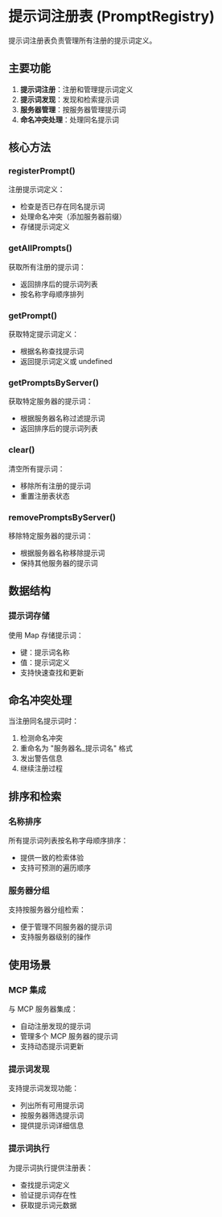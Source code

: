 # 提示词注册表 (PromptRegistry)

提示词注册表负责管理所有注册的提示词定义。

## 主要功能

1. **提示词注册**：注册和管理提示词定义
2. **提示词发现**：发现和检索提示词
3. **服务器管理**：按服务器管理提示词
4. **命名冲突处理**：处理同名提示词

## 核心方法

### registerPrompt()
注册提示词定义：
- 检查是否已存在同名提示词
- 处理命名冲突（添加服务器前缀）
- 存储提示词定义

### getAllPrompts()
获取所有注册的提示词：
- 返回排序后的提示词列表
- 按名称字母顺序排列

### getPrompt()
获取特定提示词定义：
- 根据名称查找提示词
- 返回提示词定义或 undefined

### getPromptsByServer()
获取特定服务器的提示词：
- 根据服务器名称过滤提示词
- 返回排序后的提示词列表

### clear()
清空所有提示词：
- 移除所有注册的提示词
- 重置注册表状态

### removePromptsByServer()
移除特定服务器的提示词：
- 根据服务器名称移除提示词
- 保持其他服务器的提示词

## 数据结构

### 提示词存储
使用 Map 存储提示词：
- 键：提示词名称
- 值：提示词定义
- 支持快速查找和更新

## 命名冲突处理

当注册同名提示词时：
1. 检测命名冲突
2. 重命名为 "服务器名_提示词名" 格式
3. 发出警告信息
4. 继续注册过程

## 排序和检索

### 名称排序
所有提示词列表按名称字母顺序排序：
- 提供一致的检索体验
- 支持可预测的遍历顺序

### 服务器分组
支持按服务器分组检索：
- 便于管理不同服务器的提示词
- 支持服务器级别的操作

## 使用场景

### MCP 集成
与 MCP 服务器集成：
- 自动注册发现的提示词
- 管理多个 MCP 服务器的提示词
- 支持动态提示词更新

### 提示词发现
支持提示词发现功能：
- 列出所有可用提示词
- 按服务器筛选提示词
- 提供提示词详细信息

### 提示词执行
为提示词执行提供注册表：
- 查找提示词定义
- 验证提示词存在性
- 获取提示词元数据